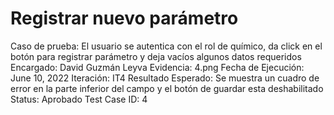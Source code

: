 # Registrar nuevo parámetro

Caso de prueba: El usuario se autentica con el rol de químico, da click en el botón para registrar parámetro y deja vacíos algunos datos requeridos
Encargado: David Guzmán Leyva
Evidencia: 4.png
Fecha de Ejecución: June 10, 2022
Iteración: IT4
Resultado Esperado: Se muestra un cuadro de error en la parte inferior del campo y el botón de guardar esta deshabilitado
Status: Aprobado
Test Case ID: 4